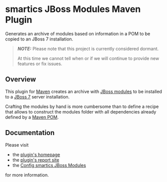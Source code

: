 smartics JBoss Modules Maven Plugin
===================================

Generates an archive of modules based on information in a POM to be copied to an JBoss 7 installation.

> **_NOTE:_** Please note that this project is currently considered dormant.
>
> At this time we cannot tell when or if we will continue to provide new features or fix issues.

## Overview

This plugin for [Maven](http://maven.apache.org/) creates an archive with [JBoss modules](https://docs.jboss.org/author/display/MODULES/Home) to be installed to a [JBoss 7](https://www.jboss.org/jbossas) server installation.

Crafting the modules by hand is more cumbersome than to define a recipe that allows to construct the modules folder with all dependencies already defined by a [Maven POM](http://maven.apache.org/pom.html).

## Documentation

Please visit

  * the [plugin's homepage](https://www.smartics.eu/confluence/display/SJBMMP/)
  * the [plugin's report site](https://www.smartics.eu/smartics-jboss-modules-maven-plugin/)
  * the [Config smartics JBoss Modules](https://github.com/smartics/config-smartics-jboss-modules)

for more information.
